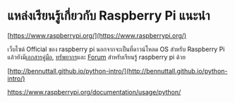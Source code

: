 # แหล่งเรียนรู้เกี่ยวกับ Raspberry Pi แนะนำ

[https://www.raspberrypi.org/](https://www.raspberrypi.org/)

เว็บไซต์ Official ของ raspberry pi นอกจากจะเป็นที่ดาวน์โหลด OS สำหรับ Raspberry Pi แล้วยังมี[เอกสารคู่มือ](https://www.raspberrypi.org/documentation/), [ทรัพยากร](https://www.raspberrypi.org/resources/)และ [Forum](https://www.raspberrypi.org/forums/) สำหรับเรียนรู้ raspberry pi ด้วย

[http://bennuttall.github.io/python-intro/](http://bennuttall.github.io/python-intro/)

https://www.raspberrypi.org/documentation/usage/python/

